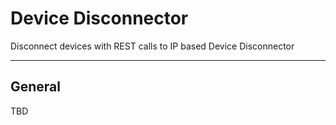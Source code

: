 # Device Disconnector

Disconnect devices with REST calls to IP based Device Disconnector

---------------

## General

TBD
